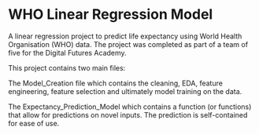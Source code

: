 # WHO Linear Regression Model

A linear regression project to predict life expectancy using World Health Organisation (WHO) data. The project was completed as part of a team of five for the Digital Futures Academy.

This project contains two main files:

The Model_Creation file which contains the cleaning, EDA, feature engineering, feature selection and ultimately model training on the data.

The Expectancy_Prediction_Model which contains a function (or functions) that allow for predictions on novel inputs. The prediction is self-contained for ease of use.

